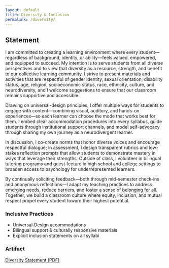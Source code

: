 ```yaml
---
layout: default
title: Diversity & Inclusion
permalink: /diversity/
---
```


## Statement

I am committed to creating a learning environment where every student—regardless of background, identity, or ability—feels valued, empowered, and equipped to succeed. My intention is to serve students from all diverse perspectives and to view that diversity as a resource, strength, and benefit to our collective learning community. I strive to present materials and activities that are respectful of gender identity, sexual orientation, disability status, age, religion, socioeconomic status, race, ethnicity, culture, and neurodiversity, and I welcome suggestions to ensure that our classroom remains supportive and accessible.

Drawing on universal-design principles, I offer multiple ways for students to engage with content—combining visual, auditory, and hands-on experiences—so each learner can choose the mode that works best for them. I embed clear accommodation procedures into every syllabus, guide students through institutional support channels, and model self-advocacy through sharing my own journey as a neurodivergent learner.

In discussion, I co-create norms that honor diverse voices and encourage respectful dialogue; in assessment, I design transparent rubrics and low-stakes reflection prompts that allow students to demonstrate mastery in ways that leverage their strengths. Outside of class, I volunteer in bilingual tutoring programs and guest-lecture in high school and college settings to broaden access to psychology for underrepresented learners.

By continually soliciting feedback—both through mid-semester check-ins and anonymous reflections—I adapt my teaching practices to address emerging needs, reduce barriers, and foster a sense of belonging for all. Together, we build a classroom culture where equity, inclusion, and mutual respect propel every student toward their highest potential.

### Inclusive Practices  
- Universal‐Design accommodations  
- Bilingual support & culturally responsive materials  
- Explicit inclusion statements on all syllabi

### Artifact  
<a href="/assets/Diversity_Statement.pdf"
   target="_blank"
   rel="noopener"
   aria-label="Download Diversity Statement">
  Diversity Statement (PDF)
</a>
